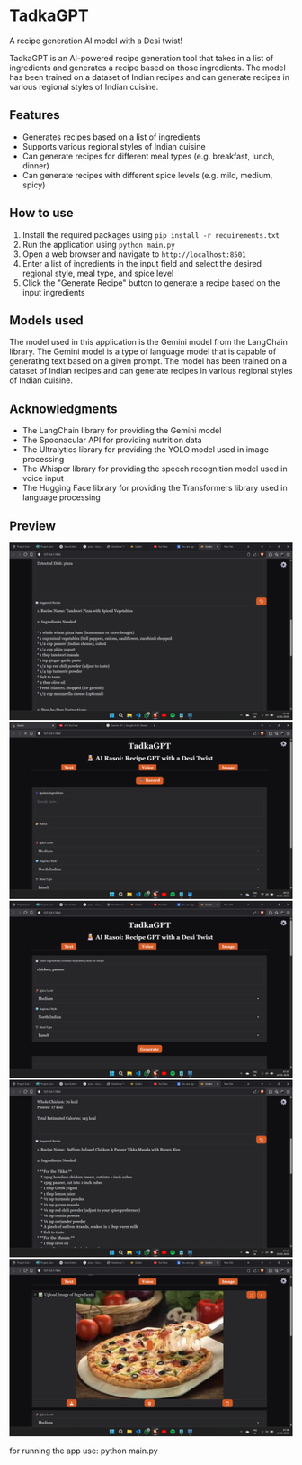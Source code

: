 # TadkaGPT

A recipe generation AI model with a Desi twist!

TadkaGPT is an AI-powered recipe generation tool that takes in a list of ingredients and generates a recipe based on those ingredients. The model has been trained on a dataset of Indian recipes and can generate recipes in various regional styles of Indian cuisine.

## Features

* Generates recipes based on a list of ingredients
* Supports various regional styles of Indian cuisine
* Can generate recipes for different meal types (e.g. breakfast, lunch, dinner)
* Can generate recipes with different spice levels (e.g. mild, medium, spicy)

## How to use

1. Install the required packages using `pip install -r requirements.txt`
2. Run the application using `python main.py`
3. Open a web browser and navigate to `http://localhost:8501`
4. Enter a list of ingredients in the input field and select the desired regional style, meal type, and spice level
5. Click the "Generate Recipe" button to generate a recipe based on the input ingredients


## Models used

The model used in this application is the Gemini model from the LangChain library. The Gemini model is a type of language model that is capable of generating text based on a given prompt. The model has been trained on a dataset of Indian recipes and can generate recipes in various regional styles of Indian cuisine.



## Acknowledgments

* The LangChain library for providing the Gemini model
* The Spoonacular API for providing nutrition data
* The Ultralytics library for providing the YOLO model used in image processing
* The Whisper library for providing the speech recognition model used in voice input
* The Hugging Face library for providing the Transformers library used in language processing
## Preview

![App Screenshot](data/images/fifth.png)
![App Screenshot](data/images/first.png)
![App Screenshot](data/images/fourth.png)
![App Screenshot](data/images/second.png)
![App Screenshot](data/images/third.png)


for running the app use:
python main.py